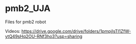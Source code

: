 # pmb2_UJA
Files for pmb2 robot 

Videos: https://drive.google.com/drive/folders/1pmpjIsTI1ZfW-ytQ49sHq2OU-RNf3ho3?usp=sharing
